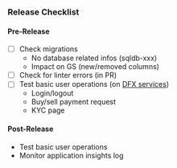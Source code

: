 ### Release Checklist

#### Pre-Release

- [ ] Check migrations
  - No database related infos (sqldb-xxx)
  - Impact on GS (new/removed columns)
- [ ] Check for linter errors (in PR)
- [ ] Test basic user operations (on [DFX services](https://dev.app.dfx.swiss))
  - Login/logout
  - Buy/sell payment request
  - KYC page

#### Post-Release

- Test basic user operations
- Monitor application insights log
